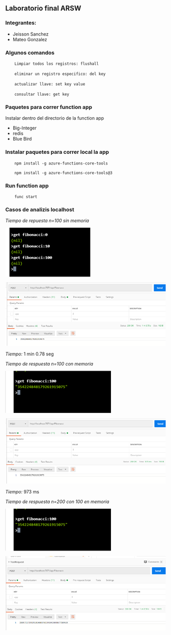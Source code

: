 ## Laboratorio final ARSW

### Integrantes:
- Jeisson Sanchez
- Mateo Gonzalez

### Algunos comandos
~~~
    Limpiar todos los registros: flushall

    eliminar un registro especifico: del key

    actualizar llave: set key value

    consultar llave: get key

~~~

### Paquetes para correr function app
Instalar dentro del directorio de la function app

- Big-Integer
- redis
- Blue Bird

### Instalar paquetes para correr local la app
~~~
    npm install -g azure-functions-core-tools
~~~

~~~
    npm install -g azure-functions-core-tools@3
~~~

### Run function app

~~~
    func start
~~~

### Casos de analizis localhost

*Tiempo de repuesta n=100 sin memoria*

![img](images/clearn100.PNG)

![img](images/resp100sinmemo.PNG)

*Tiempo:* 1 min 0.78 seg

*Tiempo de respuesta n=100 con memoria*

![img](images/100memo.PNG)

![img](images/resp100memo.PNG)

*Tiempo:* 973 ms

*Tiempo de respuesta n=200 con 100 en memoria*

![img](images/100memo.PNG)

![img](images/n200memo100.PNG)